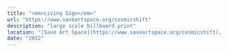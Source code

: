 ```yaml
---
title: "<em>Living Sign</em>"
url: "https://www.saveartspace.org/cosmicshift"
description: "large scale billboard print"
location: "[Save Art Space](https://www.saveartspace.org/cosmicshift), LA"
date: "2022"
---
```

